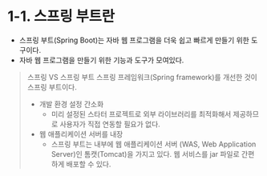 # 1-1. 스프링 부트란
- 스프링 부트(Spring Boot)는 자바 웹 프로그램을 더욱 쉽고 빠르게 만들기 위한 도구이다.
- 자바 웹 프로그램을 만들기 위한 기능과 도구가 모여있다.

> 스프링 VS 스프링 부트
> 스프링 프레임워크(Spring framework)를 개선한 것이 스프링 부트이다.
> - 개발 환경 설정 간소화
> 	- 미리 설정된 스타터 프로젝트로 외부 라이브러리를 최적화해서 제공하므로 사용자가 직접 연동할 필요가 없다.
> - 웹 애플리케이션 서버를 내장
> 	- 스프링 부트는 내부에 웹 애플리케이션 서버 (WAS, Web Application Server)인 톰캣(Tomcat)을 가지고 있다. 웹 서비스를 jar 파일로 간편하게 배포할 수 있다.